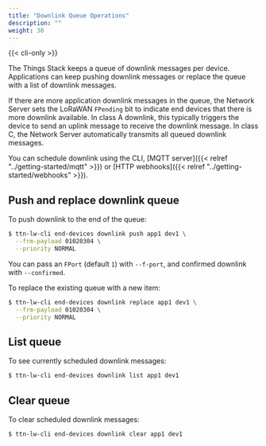 ```yaml
---
title: "Downlink Queue Operations"
description: ""
weight: 30
---
```


{{< cli-only >}}

The Things Stack keeps a queue of downlink messages per device. Applications can keep pushing downlink messages or replace the queue with a list of downlink messages.

If there are more application downlink messages in the queue, the Network Server sets the LoRaWAN `FPending` bit to indicate end devices that there is more downlink available. In class A downlink, this typically triggers the device to send an uplink message to receive the downlink message. In class C, the Network Server automatically transmits all queued downlink messages.

You can schedule downlink using the CLI, [MQTT server]({{< relref "../getting-started/mqtt" >}}) or [HTTP webhooks]({{< relref "../getting-started/webhooks" >}}).

## Push and replace downlink queue

To push downlink to the end of the queue:

```bash
$ ttn-lw-cli end-devices downlink push app1 dev1 \
  --frm-payload 01020304 \
  --priority NORMAL
```

You can pass an `FPort` (default `1`) with `--f-port`, and confirmed downlink with `--confirmed`.

To replace the existing queue with a new item:

```bash
$ ttn-lw-cli end-devices downlink replace app1 dev1 \
  --frm-payload 01020304 \
  --priority NORMAL
```

## List queue

To see currently scheduled downlink messages:

```bash
$ ttn-lw-cli end-devices downlink list app1 dev1
```

## Clear queue

To clear scheduled downlink messages:

```bash
$ ttn-lw-cli end-devices downlink clear app1 dev1
```
